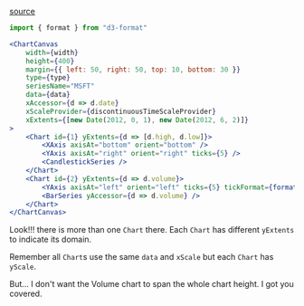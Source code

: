 [source](https://github.com/kossidts/react-stockcharts/blob/master/docs/lib/charts/CandleStickStockScaleChartWithVolumeBarV1.js)

<!-- , [codesandbox](https://codesandbox.io/s/github/rrag/react-stockcharts-examples2/tree/master/examples/CandleStickStockScaleChartWithVolumeBarV1) -->

```js
import { format } from "d3-format"
```

```jsx
<ChartCanvas
	width={width}
	height={400}
	margin={{ left: 50, right: 50, top: 10, bottom: 30 }}
	type={type}
	seriesName="MSFT"
	data={data}
	xAccessor={d => d.date}
	xScaleProvider={discontinuousTimeScaleProvider}
	xExtents={[new Date(2012, 0, 1), new Date(2012, 6, 2)]}
>
	<Chart id={1} yExtents={d => [d.high, d.low]}>
		<XAxis axisAt="bottom" orient="bottom" />
		<YAxis axisAt="right" orient="right" ticks={5} />
		<CandlestickSeries />
	</Chart>
	<Chart id={2} yExtents={d => d.volume}>
		<YAxis axisAt="left" orient="left" ticks={5} tickFormat={format(".0s")} />
		<BarSeries yAccessor={d => d.volume} />
	</Chart>
</ChartCanvas>
```

Look!!! there is more than one `Chart` there. Each `Chart` has different `yExtents` to indicate its domain.

Remember all `Chart`s use the same `data` and `xScale` but each `Chart` has `yScale`.

But... I don't want the Volume chart to span the whole chart height. I got you covered.
